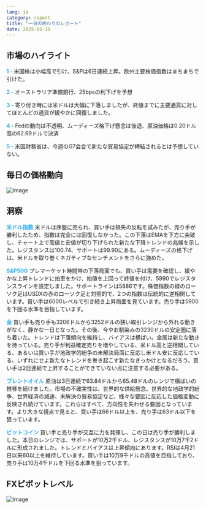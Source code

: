 ```yaml
---
lang: ja
category: report
title: "一日の終わりのレポート"
date: 2025-05-19
---
```



<h2>市場のハイライト</h2>
<strong style="color: #2caef7;">1 - </strong> 米国株は小幅高で引け、S&Pは6日連続上昇。欧州主要株価指数はまちまちで引けた。

<strong style="color: #2caef7;">2 - </strong> オーストラリア準備銀行、25bpsの利下げを予想

<strong style="color: #2caef7;">3 - </strong> 寄り付き時には米ドルは大幅に下落しましたが、終値までに主要通貨に対してほとんどの通貨が緩やかに回復しました。


<strong style="color: #2caef7;">4 - </strong> Fedの動向は不透明、ムーディーズ格下げ懸念は後退、原油価格は0.20ドル高の62.69ドルで決済

<strong style="color: #2caef7;">5 - </strong> 米国財務省は、今週のG7会合で新たな貿易協定が締結されるとは予想していない。



<h2>毎日の価格動向</h2>
<img src="https://markleighedu.github.io/img/May-2025/19-May-2025/price.jpg" alt="Image"/>

<h2>洞察</h2>
<strong style="color: #2caef7;">米ドル指数</strong> 米ドルは序盤に売られ、買い手は損失の反転を試みたが、売り手が勝利したため、指数は完全には回復しなかった。この下落はEMAを下方に突破し、チャート上で高値と安値が切り下げられた新たな下降トレンドの兆候を示した。レジスタンスは100.74、サポートは99.90にある。ムーディーズの格下げは、米ドルを取り巻くネガティブなセンチメントをさらに強めた。

<strong style="color: #2caef7;">S&P500</strong> プレマーケット時間帯の下落局面でも、買い手は需要を確認し、緩やかな上昇トレンドに拍車をかけ、始値を上回って終値を付け、5990でレジスタンスラインを設定しました。サポートラインは5886です。株価指数の緑のローソク足はUSDXの赤のローソク足と対照的で、2つの指数は伝統的に逆相関しています。買い手は6000レベルで引き続き上昇局面を見ています。売り手は5900を下回る水準を目指しています。

<strong style="color: #2caef7;">金</strong> 買い手も売り手も3206ドルから3252ドルの狭い取引レンジから外れる動きがなく、静かな一日となった。その後、今やお馴染みの3230ドルの安定圏に落ち着いた。トレンドは下落傾向を維持し、バイアスは横ばい。金属は新たな動きを待っている。売り手が利益確定売りを増やしている、米ドル高と逆相関している、あるいは買い手が地政学的紛争の未解決局面に反応し米ドル安に反応している、いずれにせよ新たなトレンドを巻き起こす新たなきっかけとなるだろう。買い手は2日連続で上昇することができていない点に注意する必要がある。

<strong style="color: #2caef7;">ブレントオイル</strong> 原油は3日連続で63.84ドルから65.48ドルのレンジで横ばいの推移を続けました。市場の不確実性は、世界的な供給懸念、世界的な地政学的紛争、世界経済の減速、未解決の貿易協定など、様々な要因に反応した価格変動に反映され続けています。これらはすべて、方向性を失わせる要因となっています。より大きな視点で見ると、買い手は66ドル以上を、売り手は63ドル以下を狙っています。

<strong style="color: #2caef7;">ビットコイン</strong> 買い手と売り手が交互に力を発揮し、この日は売り手が勝利しました。本日のレンジでは、サポートが10万2千ドル、レジスタンスが10万7千2ドルに形成されました。トレンドとバイアスは上昇傾向にあります。RSIは4月21日以来60以上を維持しています。買い手は10万9千ドルの高値を目指しており、売り手は10万4千ドルを下回る水準を狙っています。



<h2>FXピボットレベル</h2>
<img src="https://markleighedu.github.io/img/May-2025/19-May-2025/pivot.jpg" alt="Image"/>